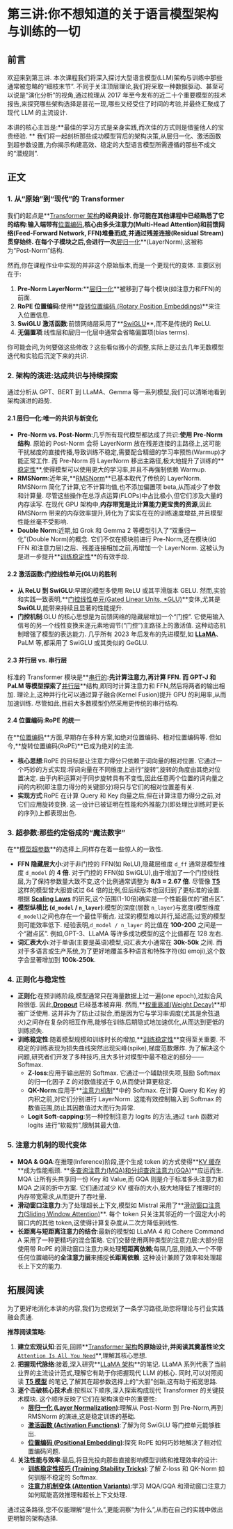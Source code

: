 # 第三讲:你不想知道的关于语言模型架构与训练的一切

## 前言

欢迎来到第三讲. 本次课程我们将深入探讨大型语言模型(LLM)架构与训练中那些通常被忽略的“细枝末节”. 不同于关注顶层理论,我们将采取一种数据驱动、甚至可以说是“演化分析”的视角,通过梳理从 2017 年至今发布的近二十个重要模型的技术报告,来探究哪些架构选择是昙花一现,哪些又经受住了时间的考验,并最终汇聚成了现代 LLM 的主流设计. 

本讲的核心主旨是:**最佳的学习方式是亲身实践,而次佳的方式则是借鉴他人的宝贵经验. ** 我们将一起剖析那些成功模型背后的架构决策,从层归一化、激活函数到超参数设置,为你揭示构建高效、稳定的大型语言模型所需遵循的那些不成文的“潜规则”. 

## 正文

### 1. 从“原始”到“现代”的 Transformer

我们的起点是**[Transformer 架构](./Lecture3-Transformer-Architecture.md)**的经典设计. 你可能在其他课程中已经熟悉了它的结构:输入端带有**[位置编码](./Lecture3-Positional-Embedding.md)**,核心由多头注意力(Multi-Head Attention)和前馈网络(Feed-Forward Network, FFN)堆叠而成,并通过残差连接(Residual Stream)贯穿始终. 在每个子模块之后,会进行一次**[层归一化](./Lecture3-Layer-Normalization.md)**(LayerNorm),这被称为“Post-Norm”结构. 

然而,你在课程作业中实现的并非这个原始版本,而是一个更现代的变体. 主要区别在于:
1.  **Pre-Norm LayerNorm**:**[层归一化](./Lecture3-Layer-Normalization.md)**被移到了每个模块(如注意力和FFN)的前面. 
2.  **RoPE 位置编码**:使用**[旋转位置编码 (Rotary Position Embeddings)](./Lecture3-Positional-Embedding.md)**来注入位置信息. 
3.  **SwiGLU 激活函数**:前馈网络层采用了**[SwiGLU](./Lecture3-Activation-Functions.md)**,而不是传统的 ReLU. 
4.  **无偏置项**:线性层和层归一化层中通常会省略偏置项(bias terms). 

你可能会问,为何要做这些修改？这些看似微小的调整,实际上是过去几年无数模型迭代和实验后沉淀下来的共识. 

### 2. 架构的演进:达成共识与持续探索

通过分析从 GPT、BERT 到 LLaMA、Gemma 等一系列模型,我们可以清晰地看到架构演进的趋势. 

#### 2.1 层归一化:唯一的共识与新变化

- **Pre-Norm vs. Post-Norm**:几乎所有现代模型都达成了共识:**使用 Pre-Norm 结构**. 原始的 Post-Norm 会将 LayerNorm 放在残差连接的主路径上,这可能干扰梯度的直接传播,导致训练不稳定,需要配合精细的学习率预热(Warmup)才能正常工作. 而 Pre-Norm 将 LayerNorm 移出主路径,极大地提升了训练的**[稳定性](./Lecture3-Training-Stability-Tricks.md)**,使得模型可以使用更大的学习率,并且不再强制依赖 Warmup. 
- **RMSNorm**:近年来,**[RMSNorm](./Lecture3-Layer-Normalization.md)**已基本取代了传统的 LayerNorm. RMSNorm 简化了计算,它不计算均值,也不添加偏置项 beta,从而减少了参数和计算量. 尽管这些操作在总浮点运算(FLOPs)中占比极小,但它们涉及大量的内存读写. 在现代 GPU 架构中,**内存带宽是比计算能力更宝贵的资源**,因此 RMSNorm 带来的内存效率提升,转化为了实实在在的训练速度增益,并且模型性能丝毫不受影响. 
- **Double Norm**:近期,如 Grok 和 Gemma 2 等模型引入了“双重归一化”(Double Norm)的概念. 它们不仅在模块前进行 Pre-Norm,还在模块(如 FFN 和注意力层)之后、残差连接相加之前,再增加一个 LayerNorm. 这被认为是进一步提升**[训练稳定性](./Lecture3-Training-Stability-Tricks.md)**的有效手段. 

#### 2.2 激活函数:门控线性单元(GLU)的胜利

- **从 ReLU 到 SwiGLU**:早期的模型多使用 ReLU 或其平滑版本 GELU. 然而,实验和实践一致表明,**[门控线性单元(Gated Linear Units, *GLU)](./Lecture3-Activation-Functions.md)**变体,尤其是 **SwiGLU**,能带来持续且显著的性能提升. 
- **门控机制**:GLU 的核心思想是为前馈网络的隐藏层增加一个“门控”. 它使用输入信号的另一个线性变换来逐元素地调节(“门控”)主路径上的激活值. 这种动态机制增强了模型的表达能力. 几乎所有 2023 年后发布的先进模型,如 **[LLaMA](./Lecture3-LLaMA-Architecture.md)**、PaLM 等,都采用了 SwiGLU 或其类似的 GeGLU. 

#### 2.3 并行层 vs. 串行层

标准的 Transformer 模块是**[串行的](./Lecture3-Parallel-vs-Serial-Layers.md)**:先计算注意力,再计算 FFN. 而 GPT-J 和 PaLM 等模型探索了**[并行层](./Lecture3-Parallel-vs-Serial-Layers.md)**结构,即同时计算注意力和 FFN,然后将两者的输出相加. 理论上,这种并行化可以通过算子融合(Kernel Fusion)提升 GPU 的利用率,从而加速训练. 尽管如此,目前大多数模型仍然采用更传统的串行结构. 

#### 2.4 位置编码:RoPE 的统一

在**[位置编码](./Lecture3-Positional-Embedding.md)**方面,早期存在多种方案,如绝对位置编码、相对位置编码等. 但如今,**旋转位置编码(RoPE)**已成为绝对的主流. 
- **核心思想**:RoPE 的目标是让注意力得分只依赖于词向量的相对位置. 它通过一个巧妙的方式实现:将词向量在不同维度上进行“旋转”,旋转的角度由其绝对位置决定. 由于内积运算对于同步旋转具有不变性,因此任意两个位置的词向量之间的内积(即注意力得分的关键部分)将只与它们的相对位置差有关. 
- **实现方式**:RoPE 在计算 Query 和 Key 向量之后,但在计算注意力得分之前,对它们应用旋转变换. 这一设计已被证明在性能和外推能力(即处理比训练时更长的序列)上都表现出色. 

### 3. 超参数:那些约定俗成的“魔法数字”

在**[模型超参数](./Lecture3-Model-Hyperparameters.md)**的选择上,同样存在着一些惊人的一致性. 

- **FFN 隐藏层大小**:对于非门控的 FFN(如 ReLU),隐藏层维度 `d_ff` 通常是模型维度 `d_model` 的 **4 倍**. 对于门控的 FFN(如 SwiGLU),由于增加了一个门控线性层,为了保持参数量大致不变,这个比例通常调整为 **8/3 ≈ 2.67 倍**. 尽管像 **[T5](./Lecture3-T5-Model.md)** 这样的模型曾大胆尝试过 64 倍的比例,但后续版本也回归到了更标准的设置. 根据 **[Scaling Laws](./Lecture3-Scaling-Laws.md)** 的研究,这个范围(1-10倍)确实是一个性能最优的“甜点区”. 
- **模型纵横比 (`d_model` / `n_layer`)**:模型的深度(层数 `n_layer`)与宽度(模型维度 `d_model`)之间也存在一个最佳平衡点. 过深的模​​型难以并行,延迟高;过宽的模型则可能效率低下. 经验表明,`d_model / n_layer` 的比值在 **100-200** 之间是一个“甜点区”. 例如,GPT-3、LLaMA 等许多成功模型的这个比值都在 128 左右. 
- **词汇表大小**:对于单语(主要是英语)模型,词汇表大小通常在 **30k-50k** 之间. 而对于多语言或生产系统,为了更好地覆盖多种语言和特殊字符(如 emoji),这个数字会显著增加到 **100k-250k**. 

### 4. 正则化与稳定性

- **正则化**:在预训练阶段,模型通常只在海量数据上过一遍(one epoch),过拟合风险很低. 因此,**[Dropout](./Lecture3-Regularization.md)** 已经基本被弃用. 然而,**[权重衰减(Weight Decay)](./Lecture3-Regularization.md)**却被广泛使用. 这并非为了防止过拟合,而是因为它与学习率调度(尤其是余弦退火)之间存在复杂的相互作用,能够在训练后期隐式地加速优化,从而达到更低的训练损失. 
- **训练稳定性**:随着模型规模和训练时长的增加,**[训练稳定性](./Lecture3-Training-Stability-Tricks.md)**变得至关重要. 不稳定的训练表现为损失曲线突然出现尖峰(spike),梯度范数爆炸. 为了解决这个问题,研究者们开发了多种技巧,且大多针对模型中最不稳定的部分——Softmax. 
    - **Z-loss**:应用于输出层的 Softmax. 它通过一个辅助损失项,鼓励 Softmax 的归一化因子 Z 的对数值接近于 0,从而使计算更稳定. 
    - **QK-Norm**:应用于**[注意力机制](./Lecture3-Attention-Variants.md)**中的 Softmax. 在计算 Query 和 Key 的内积之前,对它们分别进行 LayerNorm. 这能有效控制输入到 Softmax 的数值范围,防止其因数值过大而行为异常. 
    - **Logit Soft-capping**:另一种控制注意力 logits 的方法,通过 `tanh` 函数对 logits 进行“软裁剪”,限制其最大值. 

### 5. 注意力机制的现代变体

- **MQA & GQA**:在推理(Inference)阶段,逐个生成 token 的方式使得**[KV 缓存](./Lecture3-Attention-Variants.md)**成为性能瓶颈. **[多查询注意力(MQA)和分组查询注意力(GQA)](./Lecture3-Attention-Variants.md)**应运而生. MQA 让所有头共享同一份 Key 和 Value,而 GQA 则是介于标准多头注意力和 MQA 之间的折中方案. 它们通过减少 KV 缓存的大小,极大地降低了推理时的内存带宽需求,从而提升了吞吐量. 
- **滑动窗口注意力**:为了处理超长上下文,模型如 Mistral 采用了**[滑动窗口注意力(Sliding Window Attention)](./Lecture3-Attention-Variants.md)**. 每个 token 只关注其邻近的一个固定大小的窗口内的其他 token,这使得计算复杂度从二次方降低到线性. 
- **长距离与短距离注意力的结合**:最新的模型如 LLaMA 4 和 Cohere Command A 采用了一种更精巧的混合策略. 它们交替使用两种类型的注意力层:大部分层使用带 RoPE 的滑动窗口注意力来处理**短距离依赖**;每隔几层,则插入一个不带任何位置编码的**全注意力层**来捕捉**长距离依赖**. 这种设计兼顾了效率和处理超长上下文的能力. 

## 拓展阅读

为了更好地消化本讲的内容,我们为您规划了一条学习路径,助您将理论与行业实践融会贯通. 

**推荐阅读策略:**
1.  **建立宏观认知**:首先,回顾**[Transformer 架构](./Lecture3-Transformer-Architecture.md)**的原始设计,并阅读其奠基性论文**[`Attention Is All You Need`](./Lecture3-Attention-Is-All-You-Need.md)**,理解其核心思想. 
2.  **把握现代脉络**:接着,深入研究**[LLaMA 架构](./Lecture3-LLaMA-Architecture.md)**的笔记. LLaMA 系列代表了当前业界的主流设计范式,理解它有助于你把握现代 LLM 的核心. 同时,可以对照阅读 **[T5 模型](./Lecture3-T5-Model.md)** 的笔记,了解其在超参数选择上的“大胆”创新,这有助于拓宽思路. 
3.  **逐个击破核心技术点**:按照以下顺序,深入探索构成现代 Transformer 的关键技术模块. 这个顺序反映了它们在架构演变中的重要性:
    *   **[层归一化 (Layer Normalization)](./Lecture3-Layer-Normalization.md)**:理解从 Post-Norm 到 Pre-Norm,再到 RMSNorm 的演进,这是稳定训练的基础. 
    *   **[激活函数 (Activation Functions)](./Lecture3-Activation-Functions.md)**:了解为何 SwiGLU 等门控单元能够胜出. 
    *   **[位置编码 (Positional Embedding)](./Lecture3-Positional-Embedding.md)**:探究 RoPE 如何巧妙地解决了相对位置编码问题. 
4.  **关注性能与效率**:最后,将目光投向那些直接影响模型训练和推理效率的设计:
    *   **[训练稳定性技巧 (Training Stability Tricks)](./Lecture3-Training-Stability-Tricks.md)**:了解 Z-loss 和 QK-Norm 如何驯服不稳定的 Softmax. 
    *   **[注意力机制变体 (Attention Variants)](./Lecture3-Attention-Variants.md)**:学习 MQA/GQA 和滑动窗口注意力如何赋能高效推理和超长上下文处理. 

通过这条路径,您不仅能理解“是什么”,更能洞察“为什么”,从而在自己的实践中做出更明智的架构选择. 